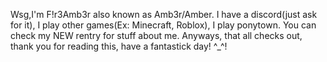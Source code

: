 Wsg,I'm F!r3Amb3r also known as Amb3r/Amber.
I have a discord(just ask for it), I play other games(Ex: Minecraft, Roblox), I play ponytown.
You can check my NEW rentry for stuff about me.
Anyways, that all checks out, thank you for reading this, have a fantastick day! ^_^!
